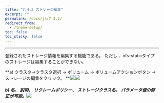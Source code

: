 ```yaml
---
title: "7.4.2 ストレージ編集"
excerpt: ""
permalink: /docs/ja/7.4.2/
redirect_from:
  - /theme-setup/
toc: false
toc_sticky: false
---
```



---

登録されたストレージ情報を編集する機能である。 ただし 、nfs-staticタイプのストレージは編集することができない。

**a\) クラスタ→クラスタ選択 → ボリューム → ボリュームアクションボタン → ストレージの編集をクリック。
**![](/assets/JP/2.5/5.4.2_1.png)![](/assets/JP/2.5/5.4.2_2.png)

##### b\) 名、 説明、 リクレームポリシー、 ストレージクラス名、 パラメータ値の修正が可能。![](/assets/JP/2.5/5.4.2_3.png)



